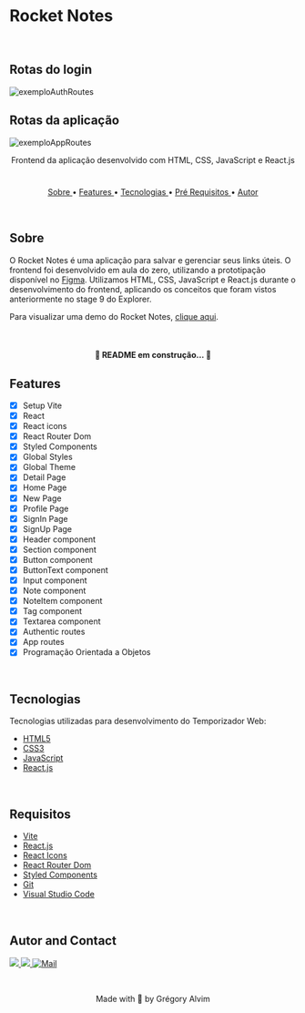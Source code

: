 # Rocket Notes

<br/>

## Rotas do login

![exemploAuthRoutes](https://user-images.githubusercontent.com/43592358/189493014-4255981b-25aa-47dd-8c4e-148eac171fc4.gif)

## Rotas da aplicação

![exemploAppRoutes](https://user-images.githubusercontent.com/43592358/189493343-bc6fd66c-08c9-4fd9-af76-8a404c76de54.gif)

<p align="center"> Frontend da aplicação desenvolvido com HTML, CSS, JavaScript e React.js </p>

#

<p align="center">
   <a href="#sobre">Sobre </a> •
   <a href="#features"> Features </a> •
   <a href="#tecnologias"> Tecnologias </a> •
   <a href="#requisitos"> Pré Requisitos </a> •
   <a href="#autor"> Autor </a> 
</p>

<br/>

## Sobre

O Rocket Notes é uma aplicação para salvar e gerenciar seus links úteis. O frontend foi desenvolvido em aula do zero, utilizando a prototipação disponível no 
<a href="https://www.figma.com/file/vDZGT0kRIhEcaG1wt7rsQ0/RocketNotes-(Copy)?node-id=0%3A1" target="_blank">Figma</a>.
Utilizamos HTML, CSS, JavaScript e React.js durante o desenvolvimento do frontend, aplicando os conceitos que foram vistos anteriormente no stage 9 do Explorer.

Para visualizar uma demo do Rocket Notes, <a href="https://gregoryalvim.github.io/Rocketnotes/" target="_blank">clique aqui</a>.

<br/>

<h4 align="center">
   🚧 README em construção... 🚧
</h4>

## Features

- [x] Setup Vite
- [x] React
- [x] React icons
- [x] React Router Dom
- [x] Styled Components
- [x] Global Styles
- [x] Global Theme
- [x] Detail Page
- [x] Home Page
- [x] New Page
- [x] Profile Page
- [x] SignIn Page
- [x] SignUp Page
- [x] Header component
- [x] Section component
- [x] Button component
- [x] ButtonText component
- [x] Input component
- [x] Note component
- [x] NoteItem component
- [x] Tag component
- [x] Textarea component
- [x] Authentic routes
- [x] App routes
- [x] Programação Orientada a Objetos

<br/>

## Tecnologias

Tecnologias utilizadas para desenvolvimento do Temporizador Web:

- [HTML5](https://www.w3schools.com/html/default.asp)
- [CSS3](https://www.w3schools.com/css/default.asp)
- [JavaScript](https://www.w3schools.com/js/)
- [React.js](https://pt-br.reactjs.org/)

<br/>

## Requisitos

- [Vite](https://vitejs.dev/)
- [React.js](https://pt-br.reactjs.org/)
- [React Icons](https://react-icons.github.io/react-icons/)
- [React Router Dom](https://reactrouter.com/en/main)
- [Styled Components](https://styled-components.com/)
- [Git](https://git-scm.com/)
- [Visual Studio Code](https://code.visualstudio.com/)

<br/>

## Autor and Contact

<div> 
  <a href="https://www.linkedin.com/in/grégory-alvim/" target="_blank">
    <img src="https://img.shields.io/badge/-LinkedIn-%230077B5?style=for-the-badge&logo=linkedin&logoColor=white" target="_blank">
  </a>

  <a href="https://instagram.com/gregori_alvim" target="_blank">
    <img src="https://img.shields.io/badge/-Instagram-%23E4405F?style=for-the-badge&logo=instagram&logoColor=white" target="_blank">
  </a>

  <a href = "mailto:gregori.alvim@gmail.com">
    <img alt="Mail" src="https://img.shields.io/badge/Gmail-D14836?style=for-the-badge&logo=gmail&logoColor=white">
  </a>
</div>


&nbsp;


<p align="center"> Made with 💙 by Grégory Alvim </p>
